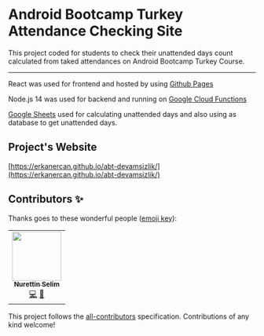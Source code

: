 # Android Bootcamp Turkey Attendance Checking Site
This project coded for students to check their unattended days count calculated from taked attendances on Android Bootcamp Turkey Course.

---

React was used for frontend and hosted by using [Github Pages](https://pages.github.com/)

Node.js 14 was used for backend and running on [Google Cloud Functions](https://cloud.google.com/functions)

[Google Sheets](https://www.google.com/sheets/about/) used for calculating unattended days and also using as database to get unattended days.

## Project's Website
[https://erkanercan.github.io/abt-devamsizlik/](https://erkanercan.github.io/abt-devamsizlik/)


## Contributors ✨

Thanks goes to these wonderful people ([emoji key](https://allcontributors.org/docs/en/emoji-key)):

<!-- ALL-CONTRIBUTORS-LIST:START - Do not remove or modify this section -->
<!-- prettier-ignore-start -->
<!-- markdownlint-disable -->
<table>
  <tr>
    <td align="center"><a href="https://www.linkedin.com/in/nurettinselim/"><img src="https://avatars.githubusercontent.com/u/30979744" width="100px;" alt=""/><br /><sub><b>Nurettin Selim</b></sub></a><br /><a href="https://github.com/erkanercan/abt-devamsizlik/commits?author=NurettinSelim" title="Code">💻</a> <a href="#maintenance-NurettinSelim" title="Maintenance">🚧</a></td>
  </tr>
</table>
<!-- markdownlint-enable -->
<!-- prettier-ignore-end -->
<!-- ALL-CONTRIBUTORS-LIST:END -->

This project follows the [all-contributors](https://github.com/all-contributors/all-contributors) specification. Contributions of any kind welcome!